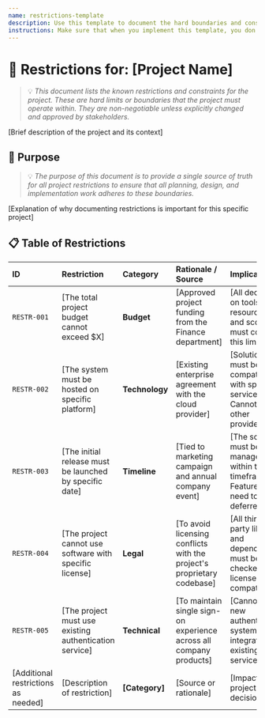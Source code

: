 ```yaml
---
name: restrictions-template
description: Use this template to document the hard boundaries and constraints for a project. These are non-negotiable limits that the project must operate within.
instructions: Make sure that when you implement this template, you don't include these instructions or any other front matter from this template in your work. Output should always and only be the markdown part outside of the front matter. Never include any tags like <example>, <commentary>, or similar tags - these serve only to increase clarity about implementation. Always use single [ ] brackets to indicate instructions the implementer should follow. When referencing other documents from this project, use wikilinks format [[filename]] to reference them. Do not include the file extension or path.
---
```


# 🚧 Restrictions for: [Project Name]
> 💡 *This document lists the known restrictions and constraints for the project. These are hard limits or boundaries that the project must operate within. They are non-negotiable unless explicitly changed and approved by stakeholders.*

[Brief description of the project and its context]

## 🎯 Purpose
> 💡 *The purpose of this document is to provide a single source of truth for all project restrictions to ensure that all planning, design, and implementation work adheres to these boundaries.*

[Explanation of why documenting restrictions is important for this specific project]

## 📋 Table of Restrictions

| ID | Restriction | Category | Rationale / Source | Implications |
|:---|:---|:---|:---|:---|
| `RESTR-001` | [The total project budget cannot exceed $X] | **Budget** | [Approved project funding from the Finance department] | [All decisions on tools, resources, and scope must consider this limit] |
| `RESTR-002` | [The system must be hosted on specific platform] | **Technology** | [Existing enterprise agreement with the cloud provider] | [Solutions must be compatible with specified services. Cannot use other providers] |
| `RESTR-003` | [The initial release must be launched by specific date] | **Timeline** | [Tied to marketing campaign and annual company event] | [The scope must be manageable within this timeframe. Features may need to be deferred] |
| `RESTR-004` | [The project cannot use software with specific license] | **Legal** | [To avoid licensing conflicts with the project's proprietary codebase] | [All third-party libraries and dependencies must be checked for license compatibility] |
| `RESTR-005` | [The project must use existing authentication service] | **Technical** | [To maintain single sign-on experience across all company products] | [Cannot build new authentication system. Must integrate with existing service API] |
| [Additional restrictions as needed] | [Description of restriction] | **[Category]** | [Source or rationale] | [Impact on project decisions] |
